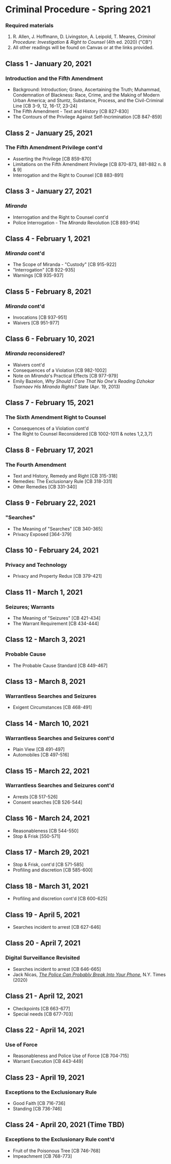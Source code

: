 # Criminal Procedure - Spring 2021

### Required materials
1. R. Allen, J. Hoffmann, D. Livingston, A. Leipold, T. Meares, _Criminal Procedure: Investigation & Right to Counsel_ (4th ed. 2020) ("CB")
2. All other readings will be found on Canvas or at the links provided.

## Class 1 - January 20, 2021
### Introduction and the Fifth Amendment
- Background: Introduction; Grano, Ascertaining the Truth; Muhammad, Condemnation of Blackness: Race, Crime, and the Making of Modern Urban America; and Stuntz, Substance, Process, and the Civil-Criminal Line [CB 3-9, 12, 16-17, 23-24]
- The Fifth Amendment - Text and History [CB 827-830]
- The Contours of the Privilege Against Self-Incrimination [CB 847-859]

## Class 2 - January 25, 2021  
### The Fifth Amendment Privilege cont'd  
- Asserting the Privilege [CB 859-870]
- Limitations on the Fifth Amendment Privilege [CB 870-873, 881-882 n. 8 & 9]
- Interrogation and the Right to Counsel [CB 883-891]  

## Class 3 - January 27, 2021  
### _Miranda_  
- Interrogation and the Right to Counsel cont'd
- Police Interrogation - The _Miranda_ Revolution [CB 893-914]

## Class 4 - February 1, 2021
### _Miranda_ cont'd
- The Scope of Miranda - "Custody" [CB 915-922]
- "Interrogation" [CB 922-935]
- Warnings [CB 935-937]  

## Class 5 - February 8, 2021
### _Miranda_ cont'd
- Invocations [CB 937-951]
- Waivers [CB 951-977]

## Class 6 - February 10, 2021
### _Miranda_ reconsidered?
- Waivers cont'd
- Consequences of a Violation [CB 982-1002]
- Note on _Miranda_'s Practical Effects [CB 977-979]
- Emily Bazelon, _Why Should I Care That No One's Reading Dzhokar Tsarnaev His Miranda Rights?_ Slate (Apr. 19, 2013)

## Class 7 - February 15, 2021
### The Sixth Amendment Right to Counsel
- Consequences of a Violation cont'd
- The Right to Counsel Reconsidered [CB 1002-1011 & notes 1,2,3,7]

## Class 8 - February 17, 2021
### The Fourth Amendment
- Text and History, Remedy and Right [CB 315-318]
- Remedies: The Exclusionary Rule [CB 318-331]
- Other Remedies [CB 331-340]

## Class 9 - February 22, 2021
### "Searches"
- The Meaning of "Searches" [CB 340-365]
- Privacy Exposed [364-379]

## Class 10 - February 24, 2021
### Privacy and Technology
- Privacy and Property Redux [CB 379-421]

## Class 11 - March 1, 2021
### Seizures; Warrants
- The Meaning of "Seizures" [CB 421-434]
- The Warrant Requirement [CB 434-444]

## Class 12 - March 3, 2021
### Probable Cause
- The Probable Cause Standard [CB 449-467]

## Class 13 - March 8, 2021
### Warrantless Searches and Seizures
- Exigent Circumstances [CB 468-491]

## Class 14 - March 10, 2021
### Warrantless Searches and Seizures cont'd
- Plain View [CB 491-497]
- Automobiles [CB 497-516]

## Class 15 - March 22, 2021
### Warrantless Searches and Seizures cont'd
- Arrests [CB 517-526]
- Consent searches [CB 526-544]

## Class 16 - March 24, 2021
- Reasonableness [CB 544-550]
- Stop & Frisk [550-571]

## Class 17 - March 29, 2021
- Stop & Frisk, cont'd [CB 571-585]
- Profiling and discretion [CB 585-600]

## Class 18 - March 31, 2021
- Profiling and discretion cont'd [CB 600-625]

## Class 19 - April 5, 2021
- Searches incident to arrest [CB 627-646]

## Class 20 - April 7, 2021
### Digital Surveillance Revisited
- Searches incident to arrest [CB 646-665]
- Jack Nicas, [_The Police Can Probably Break Into Your Phone_](https://www.nytimes.com/2020/10/21/technology/iphone-encryption-police.html), N.Y. Times (2020)

## Class 21 - April 12, 2021
- Checkpoints [CB 663-677]
- Special needs [CB 677-703]

## Class 22 - April 14, 2021
### Use of Force
- Reasonableness and Police Use of Force [CB 704-715]
- Warrant Execution [CB 443-449]

## Class 23 - April 19, 2021
### Exceptions to the Exclusionary Rule
- Good Faith [CB 716-736]
- Standing [CB 736-746]

## Class 24 - April 20, 2021 (Time TBD)
### Exceptions to the Exclusionary Rule cont'd
- Fruit of the Poisonous Tree [CB 746-768]
- Impeachment [CB 768-773]
